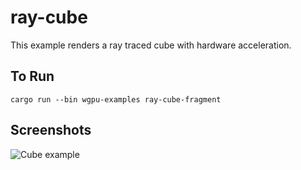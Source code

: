 # ray-cube

This example renders a ray traced cube with hardware acceleration.

## To Run

```
cargo run --bin wgpu-examples ray-cube-fragment
```

## Screenshots

![Cube example](screenshot.png)
